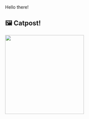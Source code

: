 Hello there!



## 🖼️ Catpost!

<sub>
    <img src="https://cdn2.thecatapi.com/images/4f5.jpg" height="256">
</sub>


